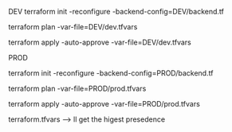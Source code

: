 DEV
terraform init -reconfigure -backend-config=DEV/backend.tf


terraform plan -var-file=DEV/dev.tfvars

terraform apply -auto-approve -var-file=DEV/dev.tfvars

PROD

terraform init -reconfigure -backend-config=PROD/backend.tf


terraform plan -var-file=PROD/prod.tfvars


terraform apply -auto-approve -var-file=PROD/prod.tfvars


terraform.tfvars --> ll get the higest presedence 